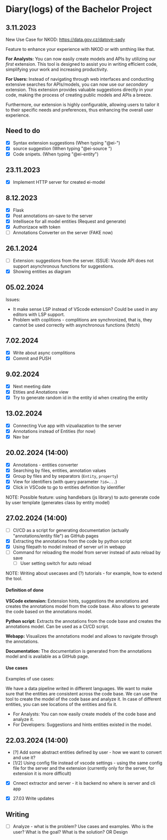 # Diary(logs) of the Bachelor Project

## 3.11.2023

New Use Case for NKOD: https://data.gov.cz/datové-sady

Feature to enhance your experience with NKOD or with smthing like that.

**For Analysts:** You can now easily create models and APIs by utilizing 
our *first* extension. This tool is designed to assist you in writing efficient
code, simplifying your work and increasing productivity.

**For Users:** Instead of navigating through web interfaces and conducting
extensive searches for APIs/models, you can now use our *secondary* extension.
This extension provides valuable suggestions directly in your code, making the
process of creating public models and APIs a breeze.

Furthermore, our extension is highly configurable, allowing users to tailor it
to their specific needs and preferences, thus enhancing the overall user
experience.

## Need to do

- [x] Syntax extension suggestions (When typing "@ei-")
- [x] source suggestion (When typing "@ei-source ")
- [x] Code snipets. (When typing "@ei-entity")

## 23.11.2023

- [x] Implement HTTP server for created ei-model

## 8.12.2023

- [x] Flask
- [x] Post annotations on-save to the server
- [x] Intellisece for all model entities (Request and generate)
- [x] Authorizace with token
- [ ] Annotations Converter on the server (FAKE now)

## 26.1.2024

- [ ] Extension: suggestions from the server. ISSUE: Vscode API does not support
  asynchronous functions for suggestions.
- [x] Showing entities as diagram

## 05.02.2024

Issues:

- It make sense LSP instead of VScode extension? Could be used in any
editors with LSP support.
- Problem with coplitions - complitions are synchronized, that is, they cannot
  be used correctly with asynchronous functions (fetch) 

## 7.02.2024

- [x] Write about async complitions
- [x] Commit and PUSH

## 9.02.2024

- [x] Next meeting date
- [x] Etities and Anotations view
- [x] Try to generate random id in the entity id when creating the entity

## 13.02.2024

- [x] Connecting Vue app with vizualiazation to the server
- [x] Annotations instead of Entities (for now)
- [x] Nav bar

## 20.02.2024 (14:00)

- [x] Annotations - entities converter
- [x] Searching by files, entities, annotation values
- [x] Group by files and by separators (`Entity`, `property`)
- [x] View for identifiers (with query parameter `?id=...`)
- [x] Click in VSCode to go to entities definition by identifier

NOTE: Possible feature: using handlebars (js library) to auto generate code by
user template (generates class by entity model)

## 27.02.2024 (14:00)

- [ ] CI/CD as a script for generating documentation (actually
  "annotations/entity file") as GitHub pages
- [x] Extracting the annotations from the code by python script
- [x] Using filepath to model instead of server url in webapp
- [ ] Command for reloading the model from server instead of auto reload by save
    - [ ] User setting switch for auto reload

NOTE: Writing about usecases and (?) tutorials - for example, how to extend the
tool.

#### Definition of done

**VSCode extension:** Extension hints, suggestions the annotations and
creates the annotations model from the code base. Also allows to generate the
code based on the annotations model.

**Python script:** Extracts the annotations from the code base and creates the
annotations model. Can be used as a CI/CD script.

**Webapp:** Visualizes the annotations model and allows to navigate through the
annotations.

**Documentation:** The documentation is generated from the annotations model and
is available as a GitHub page.

#### Use cases

Examples of use cases:

We have a data pipeline writed in different languages. We want to make sure that
the entities are consistent across the code base. We can use the tool to create
the model of the code base and analyze it. In case of different entities, you
can see locations of the entities and fix it.

- For Analysts: You can now easily create models of the code base and analyze it.
- For Developers: Suggestions and hints entities existed in the model.

## 22.03.2024 (14:00)

- [?] Add some abstract entities defined by user - how we want to convert and
  use it?
- [1/2] Using config file instead of vscode settings - using the same config
  file for the server and the extension (currently only for the server, for 
  extension it is more difficult)
- [x] Cnnect extractor and server - it is backend no where is server and cli app

- [x] 27.03 Write updates

## Writing

- [ ] Analyze - what is the problem? Use cases and examples. Who is the user?
  What is the goal? What is the solution? OR Design


